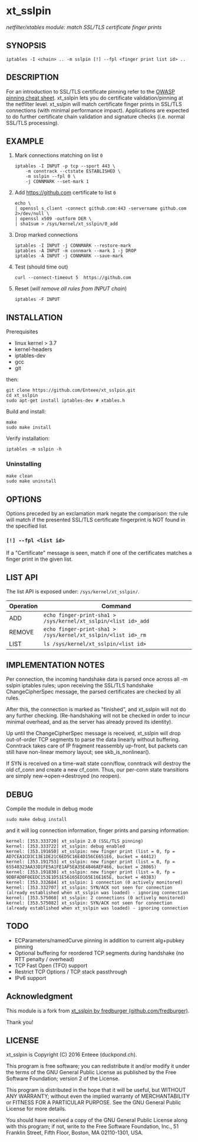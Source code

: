 # xt_sslpin 
_netfilter/xtables module: match SSL/TLS certificate finger prints_

## SYNOPSIS

    iptables -I <chain> .. -m sslpin [!] --fpl <finger print list id> ..

## DESCRIPTION

For an introduction to SSL/TLS certificate pinning refer to the [OWASP pinning cheat sheet](https://www.owasp.org/index.php/Pinning_Cheat_Sheet). xt_sslpin lets you do certificate validation/pinning at the netfilter level. xt_sslpin will match certificate finger prints in SSL/TLS connections (with minimal performance impact). Applications are expected to do further certificate chain validation and signature checks (i.e. normal SSL/TLS processing).

## EXAMPLE

1. Mark connections matching on list `0`
    ```shell
    iptables -I INPUT -p tcp --sport 443 \
        -m conntrack --ctstate ESTABLISHED \
        -m sslpin --fpl 0 \
        -j CONNMARK --set-mark 1
    ```

2. Add https://github.com certificate to list `0`
    ```shell
    echo \
    | openssl s_client -connect github.com:443 -servername github.com 2>/dev/null \
    | openssl x509 -outform DER \
    | sha1sum > /sys/kernel/xt_sslpin/0_add
    ```

3. Drop marked connections
    ```shell
    iptables -I INPUT -j CONNMARK --restore-mark
    iptables -A INPUT -m connmark --mark 1 -j DROP
    iptables -A INPUT -j CONNMARK --save-mark
    ```

4. Test (should time out)
    ```shell
    curl --connect-timeout 5  https://github.com
    ```

5. Reset (_will remove all rules from INPUT chain_)
    ```shell
    iptables -F INPUT
    ```

## INSTALLATION

Prerequisites

* linux kernel > 3.7
* kernel-headers
* iptables-dev
* gcc
* git

then:

```shell
git clone https://github.com/Enteee/xt_sslpin.git
cd xt_sslpin
sudo apt-get install iptables-dev # xtables.h
```

Build and install:

```shell
make
sudo make install
```

Verify installation:

```shell
iptables -m sslpin -h
```

### Uninstalling

```shell
make clean
sudo make uninstall
```

## OPTIONS

Options preceded by an exclamation mark negate the comparison: the rule will match if the presented SSL/TLS certificate fingerprint is NOT found in the specified list.

### `[!] --fpl <list id>` 

If a "Certificate" message is seen, match if one of the certificates matches a finger print in the given list.

## LIST API

The list API is exposed under: `/sys/kernel/xt_sslpin/`.

| Operation | Command |
| --------- | ------- |
| ADD       | `echo finger-print-sha1 > /sys/kernel/xt_sslpin/<list id>_add` |
| REMOVE    | `echo finger-print-sha1 > /sys/kernel/xt_sslpin/<list id>_rm`  |
| LIST      | `ls /sys/kernel/xt_sslpin/<list id>` |

## IMPLEMENTATION NOTES

Per connection, the incoming handshake data is parsed once across all -m sslpin iptables rules;
upon receiving the SSL/TLS handshake ChangeCipherSpec message, the parsed certificates are checked by all rules.

After this, the connection is marked as "finished", and xt_sslpin will not do any further checking.
(Re-handshaking will not be checked in order to incur minimal overhead, and as the server has already proved
its identity).

Up until the ChangeCipherSpec message is received, xt_sslpin will drop out-of-order TCP segments to
parse the data linearly without buffering. Conntrack takes care of IP fragment reassembly up-front, but packets
can still have non-linear memory layout; see skb_is_nonlinear().

If SYN is received on a time-wait state conn/flow, conntrack will destroy the old cf_conn
and create a new cf_conn. Thus, our per-conn state transitions are simply new->open->destroyed (no reopen).

## DEBUG

Compile the module in debug mode

```shell
sudo make debug install
```

and it will log connection information, finger prints and parsing information:

```
kernel: [353.333720] xt_sslpin 2.0 (SSL/TLS pinning)
kernel: [353.333722] xt_sslpin: debug enabled
kernel: [353.191650] xt_sslpin: new finger print (list = 0, fp = AD7CEA1CD3C13E1DE21C6ED5C16E4D156CE651E6, bucket = 44412)
kernel: [353.191753] xt_sslpin: new finger print (list = 0, fp = 65548323AA33D1FE5A1FE1AF5EA35E4846AEF466, bucket = 28865)
kernel: [353.191830] xt_sslpin: new finger print (list = 0, fp = 9DBFAD0F0EEDC153E1D51E56165ED165E16E165E, bucket = 40383)
kernel: [353.332684] xt_sslpin: 1 connection (0 actively monitored)
kernel: [353.332707] xt_sslpin: SYN/ACK not seen for connection (already established when xt_sslpin was loaded) - ignoring connection
kernel: [353.575060] xt_sslpin: 2 connections (0 actively monitored)
kernel: [353.575082] xt_sslpin: SYN/ACK not seen for connection (already established when xt_sslpin was loaded) - ignoring connection
```

## TODO

* ECParameters/namedCurve pinning in addition to current alg+pubkey pinning
* Optional buffering for reordered TCP segments during handshake (no RTT penalty / overhead)
* TCP Fast Open (TFO) support
* Restrict TCP Options / TCP stack passthrough
* IPv6 support

## Acknowledgment

This module is a fork from [xt_sslpin by fredburger (github.com/fredburger)](https://github.com/fredburger/xt_sslpin).

Thank you!

## LICENSE

xt_sslpin is Copyright (C) 2016 Enteee (duckpond.ch).

This program is free software; you can redistribute it and/or modify it under the terms of the
GNU General Public License as published by the Free Software Foundation; version 2 of the License.

This program is distributed in the hope that it will be useful, but WITHOUT ANY WARRANTY;
without even the implied warranty of MERCHANTABILITY or FITNESS FOR A PARTICULAR PURPOSE.
See the GNU General Public License for more details.

You should have received a copy of the GNU General Public License along with this program; if not, write to
the Free Software Foundation, Inc., 51 Franklin Street, Fifth Floor, Boston, MA 02110-1301, USA.
